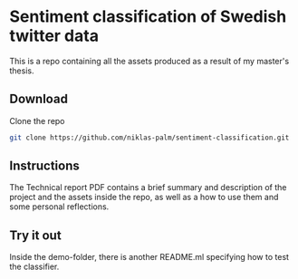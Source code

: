 # Sentiment classification of Swedish twitter data
This is a repo containing all the assets produced as a result of my master's thesis.

## Download
Clone the repo
```bash
git clone https://github.com/niklas-palm/sentiment-classification.git
```

## Instructions
The Technical report PDF contains a brief summary and description of the project and the assets inside the repo, as well as a how to use them and some personal reflections.

## Try it out
Inside the demo-folder, there is another README.ml specifying how to test the classifier.
